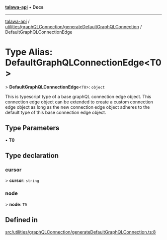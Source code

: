 [**talawa-api**](../../../../README.md) • **Docs**

***

[talawa-api](../../../../modules.md) / [utilities/graphQLConnection/generateDefaultGraphQLConnection](../README.md) / DefaultGraphQLConnectionEdge

# Type Alias: DefaultGraphQLConnectionEdge\<T0\>

\> **DefaultGraphQLConnectionEdge**\<`T0`\>: `object`

This is typescript type of a base graphQL connection edge object. This connection edge object
can be extended to create a custom connection edge object as long as the new connection edge
object adheres to the default type of this base connection edge object.

## Type Parameters

• **T0**

## Type declaration

### cursor

\> **cursor**: `string`

### node

\> **node**: `T0`

## Defined in

[src/utilities/graphQLConnection/generateDefaultGraphQLConnection.ts:8](https://github.com/PalisadoesFoundation/talawa-api/blob/5e38dbf44e47f2fc703410fad29ab5c8f7f26c77/src/utilities/graphQLConnection/generateDefaultGraphQLConnection.ts#L8)
